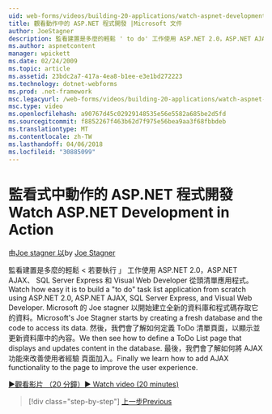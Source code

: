 ```yaml
---
uid: web-forms/videos/building-20-applications/watch-aspnet-development-in-action
title: 觀看動作中的 ASP.NET 程式開發 |Microsoft 文件
author: JoeStagner
description: 監看建置是多麼的輕鬆 ' to do' 工作使用 ASP.NET 2.0，ASP.NET AJAX、 SQL Server Express 和 Visual Web Developer 從頭清單應用程式。 Mic...
ms.author: aspnetcontent
manager: wpickett
ms.date: 02/24/2009
ms.topic: article
ms.assetid: 23bdc2a7-417a-4ea8-b1ee-e3e1bd272223
ms.technology: dotnet-webforms
ms.prod: .net-framework
msc.legacyurl: /web-forms/videos/building-20-applications/watch-aspnet-development-in-action
msc.type: video
ms.openlocfilehash: a90767d45c02929148535e56e5582a685be2d5fd
ms.sourcegitcommit: f8852267f463b62d7f975e56bea9aa3f68fbbdeb
ms.translationtype: MT
ms.contentlocale: zh-TW
ms.lasthandoff: 04/06/2018
ms.locfileid: "30885099"
---
```

<a name="watch-aspnet-development-in-action"></a><span data-ttu-id="90636-104">監看式中動作的 ASP.NET 程式開發</span><span class="sxs-lookup"><span data-stu-id="90636-104">Watch ASP.NET Development in Action</span></span>
====================
<span data-ttu-id="90636-105">由[Joe stagner 以](https://github.com/JoeStagner)</span><span class="sxs-lookup"><span data-stu-id="90636-105">by [Joe Stagner](https://github.com/JoeStagner)</span></span>

<span data-ttu-id="90636-106">監看建置是多麼的輕鬆 < 若要執行 」 工作使用 ASP.NET 2.0，ASP.NET AJAX、 SQL Server Express 和 Visual Web Developer 從頭清單應用程式。</span><span class="sxs-lookup"><span data-stu-id="90636-106">Watch how easy it is to build a "to do" task list application from scratch using ASP.NET 2.0, ASP.NET AJAX, SQL Server Express, and Visual Web Developer.</span></span> <span data-ttu-id="90636-107">Microsoft 的 Joe stagner 以開始建立全新的資料庫和程式碼存取它的資料。</span><span class="sxs-lookup"><span data-stu-id="90636-107">Microsoft's Joe Stagner starts by creating a fresh database and the code to access its data.</span></span> <span data-ttu-id="90636-108">然後，我們會了解如何定義 ToDo 清單頁面，以顯示並更新資料庫中的內容。</span><span class="sxs-lookup"><span data-stu-id="90636-108">We then see how to define a ToDo List page that displays and updates content in the database.</span></span> <span data-ttu-id="90636-109">最後，我們會了解如何將 AJAX 功能來改善使用者經驗 頁面加入。</span><span class="sxs-lookup"><span data-stu-id="90636-109">Finally we learn how to add AJAX functionality to the page to improve the user experience.</span></span>

[<span data-ttu-id="90636-110">&#9654;觀看影片 （20 分鐘）</span><span class="sxs-lookup"><span data-stu-id="90636-110">&#9654; Watch video (20 minutes)</span></span>](https://channel9.msdn.com/Blogs/ASP-NET-Site-Videos/watch-aspnet-development-in-action)

> [!div class="step-by-step"]
> [<span data-ttu-id="90636-111">上一步</span><span class="sxs-lookup"><span data-stu-id="90636-111">Previous</span></span>](lesson-8-working-with-the-gridview-and-formview.md)
